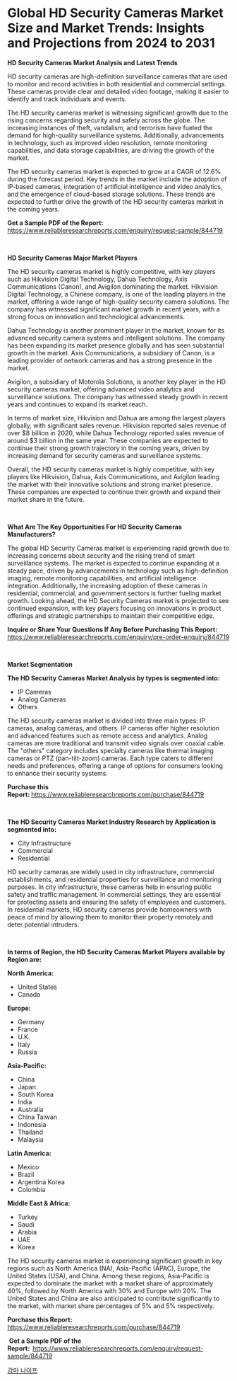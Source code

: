 <p><h1>Global HD Security Cameras Market Size and Market Trends: Insights and Projections from 2024 to 2031</h1></p><p><strong>HD Security Cameras Market Analysis and Latest Trends</strong></p>
<p><p>HD security cameras are high-definition surveillance cameras that are used to monitor and record activities in both residential and commercial settings. These cameras provide clear and detailed video footage, making it easier to identify and track individuals and events.</p><p>The HD security cameras market is witnessing significant growth due to the rising concerns regarding security and safety across the globe. The increasing instances of theft, vandalism, and terrorism have fueled the demand for high-quality surveillance systems. Additionally, advancements in technology, such as improved video resolution, remote monitoring capabilities, and data storage capabilities, are driving the growth of the market.</p><p>The HD security cameras market is expected to grow at a CAGR of 12.6% during the forecast period. Key trends in the market include the adoption of IP-based cameras, integration of artificial intelligence and video analytics, and the emergence of cloud-based storage solutions. These trends are expected to further drive the growth of the HD security cameras market in the coming years.</p></p>
<p><strong>Get a Sample PDF of the Report:&nbsp;</strong> <a href="https://www.reliableresearchreports.com/enquiry/request-sample/844719">https://www.reliableresearchreports.com/enquiry/request-sample/844719</a></p>
<p>&nbsp;</p>
<p><strong>HD Security Cameras Major Market Players</strong></p>
<p><p>The HD security cameras market is highly competitive, with key players such as Hikvision Digital Technology, Dahua Technology, Axis Communications (Canon), and Avigilon dominating the market. Hikvision Digital Technology, a Chinese company, is one of the leading players in the market, offering a wide range of high-quality security camera solutions. The company has witnessed significant market growth in recent years, with a strong focus on innovation and technological advancements.</p><p>Dahua Technology is another prominent player in the market, known for its advanced security camera systems and intelligent solutions. The company has been expanding its market presence globally and has seen substantial growth in the market. Axis Communications, a subsidiary of Canon, is a leading provider of network cameras and has a strong presence in the market.</p><p>Avigilon, a subsidiary of Motorola Solutions, is another key player in the HD security cameras market, offering advanced video analytics and surveillance solutions. The company has witnessed steady growth in recent years and continues to expand its market reach.</p><p>In terms of market size, Hikvision and Dahua are among the largest players globally, with significant sales revenue. Hikvision reported sales revenue of over $8 billion in 2020, while Dahua Technology reported sales revenue of around $3 billion in the same year. These companies are expected to continue their strong growth trajectory in the coming years, driven by increasing demand for security cameras and surveillance systems.</p><p>Overall, the HD security cameras market is highly competitive, with key players like Hikvision, Dahua, Axis Communications, and Avigilon leading the market with their innovative solutions and strong market presence. These companies are expected to continue their growth and expand their market share in the future.</p></p>
<p>&nbsp;</p>
<p><strong>What Are The Key Opportunities For HD Security Cameras Manufacturers?</strong></p>
<p><p>The global HD Security Cameras market is experiencing rapid growth due to increasing concerns about security and the rising trend of smart surveillance systems. The market is expected to continue expanding at a steady pace, driven by advancements in technology such as high-definition imaging, remote monitoring capabilities, and artificial intelligence integration. Additionally, the increasing adoption of these cameras in residential, commercial, and government sectors is further fueling market growth. Looking ahead, the HD Security Cameras market is projected to see continued expansion, with key players focusing on innovations in product offerings and strategic partnerships to maintain their competitive edge.</p></p>
<p><strong>Inquire or Share Your Questions If Any Before Purchasing This Report:</strong> <a href="https://www.reliableresearchreports.com/enquiry/pre-order-enquiry/844719">https://www.reliableresearchreports.com/enquiry/pre-order-enquiry/844719</a></p>
<p>&nbsp;</p>
<p><strong>Market Segmentation</strong></p>
<p><strong>The HD Security Cameras Market Analysis by types is segmented into:</strong></p>
<p><ul><li>IP Cameras</li><li>Analog Cameras</li><li>Others</li></ul></p>
<p><p>The HD security cameras market is divided into three main types: IP cameras, analog cameras, and others. IP cameras offer higher resolution and advanced features such as remote access and analytics. Analog cameras are more traditional and transmit video signals over coaxial cable. The "others" category includes specialty cameras like thermal imaging cameras or PTZ (pan-tilt-zoom) cameras. Each type caters to different needs and preferences, offering a range of options for consumers looking to enhance their security systems.</p></p>
<p><strong>Purchase this Report:&nbsp;</strong><a href="https://www.reliableresearchreports.com/purchase/844719">https://www.reliableresearchreports.com/purchase/844719</a></p>
<p>&nbsp;</p>
<p><strong>The HD Security Cameras Market Industry Research by Application is segmented into:</strong></p>
<p><ul><li>City Infrastructure</li><li>Commercial</li><li>Residential</li></ul></p>
<p><p>HD security cameras are widely used in city infrastructure, commercial establishments, and residential properties for surveillance and monitoring purposes. In city infrastructure, these cameras help in ensuring public safety and traffic management. In commercial settings, they are essential for protecting assets and ensuring the safety of employees and customers. In residential markets, HD security cameras provide homeowners with peace of mind by allowing them to monitor their property remotely and deter potential intruders.</p></p>
<p>&nbsp;</p>
<p><strong>In terms of Region, the HD Security Cameras Market Players available by Region are:</strong></p>
<p>
    <p> <strong> North America: </strong>
        <ul>
            <li>United States</li>
            <li>Canada</li>
        </ul>
        </p> 
    <p> <strong> Europe: </strong>
        <ul>
            <li>Germany</li>
            <li>France</li>
            <li>U.K.</li>
            <li>Italy</li>
            <li>Russia</li>
        </ul>
        </p> 
    <p> <strong> Asia-Pacific: </strong>
        <ul>
            <li>China</li>
            <li>Japan</li>
            <li>South Korea</li>
            <li>India</li>
            <li>Australia</li>
            <li>China Taiwan</li>
            <li>Indonesia</li>
            <li>Thailand</li>
            <li>Malaysia</li>
        </ul>
        </p> 
    <p> <strong> Latin America: </strong>
        <ul>
            <li>Mexico</li>
            <li>Brazil</li>
            <li>Argentina Korea</li>
            <li>Colombia</li>
        </ul>
        </p> 
    <p> <strong> Middle East & Africa: </strong>
        <ul>
            <li>Turkey</li>
            <li>Saudi</li>
            <li>Arabia</li>
            <li>UAE</li>
            <li>Korea</li>
        </ul>
    </p>
    </p>
<p><p>The HD security cameras market is experiencing significant growth in key regions such as North America (NA), Asia-Pacific (APAC), Europe, the United States (USA), and China. Among these regions, Asia-Pacific is expected to dominate the market with a market share of approximately 40%, followed by North America with 30% and Europe with 20%. The United States and China are also anticipated to contribute significantly to the market, with market share percentages of 5% and 5% respectively.</p></p>
<p><strong>Purchase this Report: </strong><a href="https://www.reliableresearchreports.com/purchase/844719">https://www.reliableresearchreports.com/purchase/844719</a></p>
<p>&nbsp;<strong>Get a Sample PDF of the Report:&nbsp;&nbsp;</strong><a href="https://www.reliableresearchreports.com/enquiry/request-sample/844719">https://www.reliableresearchreports.com/enquiry/request-sample/844719</a></p>
<p><strong></strong></p>
<p><p><a href="https://github.com/idcefvhkdut6/Market-Research-Report-List-1/blob/main/54232738523.md">감마 나이프</a></p></p>